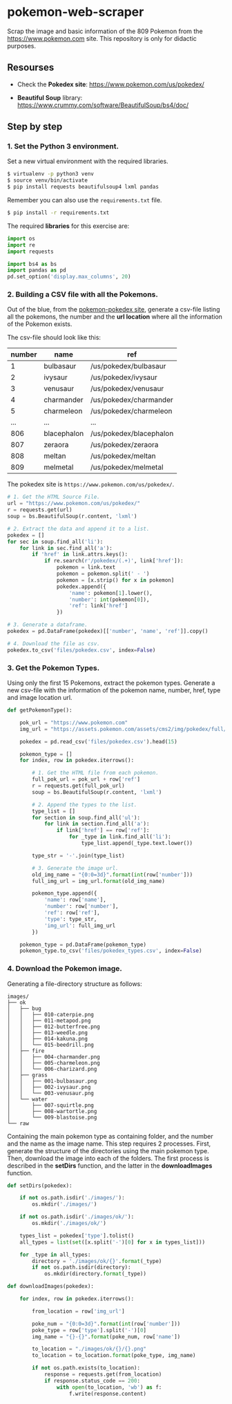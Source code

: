 # pokemon-web-scraper

Scrap the image and basic information of the 809 Pokemon from the https://www.pokemon.com site. This repository is only for didactic purposes.

## Resourses

- Check the **Pokedex site**: https://www.pokemon.com/us/pokedex/

- **Beautiful Soup** library: https://www.crummy.com/software/BeautifulSoup/bs4/doc/

## Step by step

### 1. Set the Python 3 environment.

Set a new virtual environment with the required libraries.

```bash
$ virtualenv -p python3 venv
$ source venv/bin/activate
$ pip install requests beautifulsoup4 lxml pandas
```

Remember you can also use the `requirements.txt` file.

```bash
$ pip install -r requirements.txt
```

The required **libraries** for this exercise are:

```python
import os
import re
import requests

import bs4 as bs
import pandas as pd
pd.set_option('display.max_columns', 20)
```

### 2. Building a CSV file with all the Pokemons.

Out of the blue, from the [pokemon-pokedex site](https://www.pokemon.com/us/pokedex/), generate a csv-file listing all the pokemons, the number and the **url location** where all the information of the Pokemon exists.

The csv-file should look like this:

| number | name        | ref                     |
|--------|-------------|-------------------------|
| 1      | bulbasaur   | /us/pokedex/bulbasaur   |
| 2      | ivysaur     | /us/pokedex/ivysaur     |
| 3      | venusaur    | /us/pokedex/venusaur    |
| 4      | charmander  | /us/pokedex/charmander  |
| 5      | charmeleon  | /us/pokedex/charmeleon  |
| ...    | ...         | ...                     |
| 806    | blacephalon | /us/pokedex/blacephalon |
| 807    | zeraora     | /us/pokedex/zeraora     |
| 808    | meltan      | /us/pokedex/meltan      |
| 809    | melmetal    | /us/pokedex/melmetal    |

The pokedex site is `https://www.pokemon.com/us/pokedex/`.

```python
# 1. Get the HTML Source File.
url = "https://www.pokemon.com/us/pokedex/"
r = requests.get(url)
soup = bs.BeautifulSoup(r.content, 'lxml')

# 2. Extract the data and append it to a list.
pokedex = []
for sec in soup.find_all('li'):
    for link in sec.find_all('a'):
        if 'href' in link.attrs.keys():
            if re.search(r'/pokedex/(.+)', link['href']):
                pokemon = link.text
                pokemon = pokemon.split(' - ')
                pokemon = [x.strip() for x in pokemon]
                pokedex.append({
                    'name': pokemon[1].lower(),
                    'number': int(pokemon[0]),
                    'ref': link['href']
                })

# 3. Generate a dataframe.
pokedex = pd.DataFrame(pokedex)[['number', 'name', 'ref']].copy()

# 4. Download the file as csv.
pokedex.to_csv('files/pokedex.csv', index=False)
```

### 3. Get the Pokemon Types.

Using only the first 15 Pokemons, extract the pokemon types. Generate a new csv-file with the information of the pokemon name, number, href, type and image location url.

```python
def getPokemonType():

    pok_url = "https://www.pokemon.com"
    img_url = "https://assets.pokemon.com/assets/cms2/img/pokedex/full/{}.png"

    pokedex = pd.read_csv('files/pokedex.csv').head(15)

    pokemon_type = []
    for index, row in pokedex.iterrows():

        # 1. Get the HTML file from each pokemon.
        full_pok_url = pok_url + row['ref']
        r = requests.get(full_pok_url)
        soup = bs.BeautifulSoup(r.content, 'lxml')

        # 2. Append the types to the list.
        type_list = []
        for section in soup.find_all('ul'):
            for link in section.find_all('a'):
                if link['href'] == row['ref']:
                    for _type in link.find_all('li'):
                        type_list.append(_type.text.lower())

        type_str = '-'.join(type_list)

        # 3. Generate the image url.
        old_img_name = "{0:0=3d}".format(int(row['number']))
        full_img_url = img_url.format(old_img_name)

        pokemon_type.append({
            'name': row['name'],
            'number': row['number'],
            'ref': row['ref'],
            'type': type_str,
            'img_url': full_img_url
        })

    pokemon_type = pd.DataFrame(pokemon_type)
    pokemon_type.to_csv('files/pokedex_types.csv', index=False)
```

### 4. Download the Pokemon image.

Generating a file-directory structure as follows:

```text
images/
├── ok
│   ├── bug
│   │   ├── 010-caterpie.png
│   │   ├── 011-metapod.png
│   │   ├── 012-butterfree.png
│   │   ├── 013-weedle.png
│   │   ├── 014-kakuna.png
│   │   └── 015-beedrill.png
│   ├── fire
│   │   ├── 004-charmander.png
│   │   ├── 005-charmeleon.png
│   │   └── 006-charizard.png
│   ├── grass
│   │   ├── 001-bulbasaur.png
│   │   ├── 002-ivysaur.png
│   │   └── 003-venusaur.png
│   └── water
│       ├── 007-squirtle.png
│       ├── 008-wartortle.png
│       └── 009-blastoise.png
└── raw
```

Containing the main pokemon type as containing folder, and the number and the name as the image name. This step requires 2 processes. First, generate the structure of the directories using the main pokemon type. Then, download the image into each of the folders. The first process is described in the **setDirs** function, and the latter in the **downloadImages** function.

```python
def setDirs(pokedex):

    if not os.path.isdir('./images/'):
        os.mkdir('./images/')

    if not os.path.isdir('./images/ok/'):
        os.mkdir('./images/ok/')

    types_list = pokedex['type'].tolist()
    all_types = list(set([x.split('-')[0] for x in types_list]))

    for _type in all_types:
        directory = './images/ok/{}'.format(_type)
        if not os.path.isdir(directory):
            os.mkdir(directory.format(_type))

def downloadImages(pokedex):

    for index, row in pokedex.iterrows():

        from_location = row['img_url']

        poke_num = "{0:0=3d}".format(int(row['number']))
        poke_type = row['type'].split('-')[0]
        img_name = "{}-{}".format(poke_num, row['name'])

        to_location = "./images/ok/{}/{}.png"
        to_location = to_location.format(poke_type, img_name)

        if not os.path.exists(to_location):
            response = requests.get(from_location)
            if response.status_code == 200:
                with open(to_location, 'wb') as f:
                    f.write(response.content)
```
